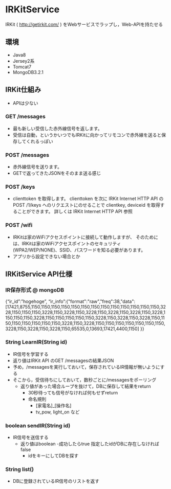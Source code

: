 # IRKitService
IRKit ( http://getirkit.com/ ) をWebサービスでラップし，Web-APIを持たせる

## 環境
- Java8
- Jersey2系
- Tomcat7
- MongoDB3.2.1

## IRKit仕組み
- APIは少ない

### GET /messages
- 最も新しい受信した赤外線信号を返します。
- 受信は自動，というかいつでもIRKitに向かってリモコンで赤外線を送ると保存してくれるっぽい

### POST /messages
- 赤外線信号を送ります。
- GETで返ってきたJSONをそのまま送る感じ

### POST /keys
- clienttoken を取得します。 clienttoken を次に IRKit Internet HTTP API の POST /1/keys へのリクエストにのせることで clientkey, deviceid を取得することができます。 詳しくは IRKit Internet HTTP API 参照

### POST /wifi
- IRKitは家のWiFiアクセスポイントに接続して動作しますが、 そのためには、IRKitは家のWiFiアクセスポイントのセキュリティ(WPA2/WEP/NONE)、SSID、パスワードを知る必要があります。
- アプリから設定できない場合とか

## IRKitService API仕様
### IR保存形式 @ mongoDB
{“ir_id”:”hogehoge”, “ir_info”:{"format":"raw","freq":38,"data":[17421,8755,1150,1150,1150,1150,1150,1150,1150,1150,1150,1150,1150,1150,1150,3228,1150,1150,1150,3228,1150,3228,1150,3228,1150,3228,1150,3228,1150,3228,1150,1150,1150,3228,1150,1150,1150,1150,1150,3228,1150,3228,1150,3228,1150,1150,1150,1150,1150,1150,1150,3228,1150,3228,1150,1150,1150,1150,1150,1150,1150,3228,1150,3228,1150,3228,1150,65535,0,13693,17421,4400,1150]
}}

### String LearnIR(String id)
- IR信号を学習する
- 返り値はIRKit API のGET /messagesの結果JSON
- 予め，/messagesを実行しておいて，保存されているIR情報が無いようにする
- そこから，受信待ちにしておいて，数秒ごとに/messagesをポーリング
    - 返り値があった場合ループを抜けて，DBに保存して結果をreturn
        - 30秒待っても信号がなければ何もせずreturn
        - 命名規則
            - [家電名]_[操作名]
            - tv_pow, light_on など

### boolean sendIR(String id)
- IR信号を送信する
    - 返り値はboolean 
        -成功したらtrue 指定したidがDBに存在しなければfalse
        - idをキーにしてDBを探す

### String list()
- DBに登録されているIR信号のリストを返す
